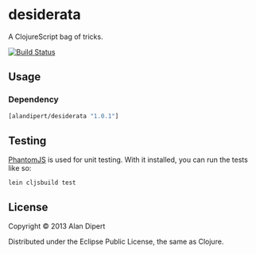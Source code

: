 # desiderata

A ClojureScript bag of tricks.

[![Build Status](https://travis-ci.org/alandipert/desiderata.png?branch=master)](https://travis-ci.org/alandipert/desiderata)

## Usage

### Dependency

```clojure
[alandipert/desiderata "1.0.1"]
```

## Testing

[PhantomJS](http://phantomjs.org/) is used for unit testing.  With it
installed, you can run the tests like so:

    lein cljsbuild test

## License

Copyright © 2013 Alan Dipert

Distributed under the Eclipse Public License, the same as Clojure.
